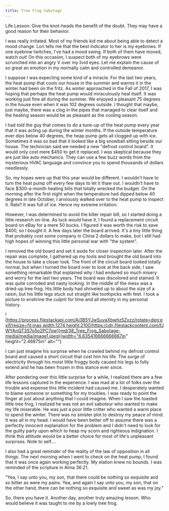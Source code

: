 ```yaml
---
title: Tree Frog Sabotage
---
```


Life Lesson: Give the knot-heads the benefit of the doubt. They may have
a good reason for their behavior.

I was really irritated. Most of my friends kid me about being able to
detect a mood change. Lori tells me that the best indicator to her is my
eyebrows. If one eyebrow twitches, I\'ve had a mood swing. If both of
them have moved, watch out! On this occasion, I suspect both of my
eyebrows were scrunched into an angry V over my livid eyes. Let me
explain the cause of so great an emotion in my normally calm and
controlled demeanor.

I suppose I was expecting some kind of a miracle. For the last two
years, the heat pump that cools our house in the summer and warms it in
the winter had been on the fritz. As winter approached in the Fall of
2017, I was hoping that perhaps the heat pump would miraculously heal
itself. It was working just fine all during the summer. We enjoyed a
pleasant 75 degrees in the house even when it was 102 degrees outside. I
thought that maybe, just maybe, there was a clog in the pipes that
managed to clear itself and the heating season would be as pleasant as
the cooling season.

I had told the guy that comes to do a tune-up of the heat pump every
year that it was acting up during the winter months. If the outside
temperature ever dips below 40 degrees, the heap pump gets all clogged
up with ice. Sometimes it was so bad that it looked like a big snowball
sitting beside our house. The technician said we needed a new \"defrost
control board\". It would only cost mere \$450 to get it replaced. I was
skeptical because they are just like auto mechanics. They can use a few
buzz words from the mysterious HVAC language and convince you to spend
thousands of dollars needlessly.

So, my hopes were up that this year would be different. I wouldn\'t have
to turn the heat pump off every few days to let it thaw out. I wouldn\'t
have to face \$300-a-month heating bills that totally wrecked the
budget. On the morning after the first night when the temperature had
dipped below 40 degrees in late October, I anxiously walked over to the
heat pump to inspect it. Rats!! It was full of ice. Hence my extreme
irritation.

However, I was determined to avoid the killer repair bill, so I started
doing a little research on-line. As luck would have it, I found a
replacement circuit board on eBay for a mere 50 bucks. I figured it was
worth the risk to save \$400, so I bought it. A few days later the board
arrived. It\'s a tiny little thing that probably cost some company in
China 2 dollars to make, but I still had high hopes of winning this
little personal war with \"the system\".

I removed the old board and set it aside for closer inspection later.
After the repair was complete, I gathered up my tools and brought the
old board into the house to take a closer look. The front of the circuit
board looked totally normal, but when I turned the board over to look at
the back side, I saw something remarkable that explained why I had
endured so much misery and worry for the last two years. The board was
discolored and stained. It was quite corroded and nasty looking. In the
middle of the mess was a dried-up tree frog. His little body had
shriveled up to about the size of a raisin, but his little legs stuck
out straight like toothpicks with feet. I took a picture to enshrine the
culprit for time and all eternity in my personal history.

![https://process.filestackapi.com/Ai3B5YJwSuyaXbwhz5Zxzz/rotate=deg:exif/resize=fit:max,width:1274,height:2100/https:/cdn.filestackcontent.com/fJWYAnQT3S7o5o2PC7ow](md/38_Tree_Frog_Sabotage-media/media/image1.jpeg){width="6.635416666666667in"
height="2.46875in" alt=""}

I can just imagine his surprise when he crawled behind my defrost
control board and caused a short circuit that cost him his life. The
surge of electricity through his moist little froggy body caused his
legs to fully extend and he has been frozen in this stance ever since.

After pondering over this little surprise for a while, I realized there
are a few life lessons captured in the experience. I was mad at a lot of
folks over the trouble and expense this little incident had caused me. I
desperately wanted to blame someone or something for my troubles. I was
ready to point the finger at just about anything that I could imagine.
When I saw the toasted little tree frog, I realized he was not an evil
saboteur who wanted to make my life miserable. He was just a poor little
critter who wanted a warm place to spend the winter. There was no
sinister plot to destroy my peace of mind. It was all in my head. I
would have been better off to assume there was a perfectly innocent
explanation for the problem and I didn\'t need to look for the guilty
party upon which to heap my scorn and righteous indignation. I think
this attitude would be a better choice for most of life\'s unpleasant
surprises. Note to self\....

I also had a great reminder of the reality of the law of opposition in
all things. The next morning when I went to check on the heat pump, I
found that it was once again working perfectly. My elation knew no
bounds. I was reminded of the scripture in Alma 36:21.

\"Yea, I say unto you, my son, that there could be nothing so exquisite
and so bitter as were my pains. Yea, and again I say unto you, my son,
that on the other hand, there can be nothing so exquisite and sweet as
was my joy.\"

So, there you have it. Another day, another truly amazing lesson. Who
would believe it was taught to me by a lowly tree frog.
